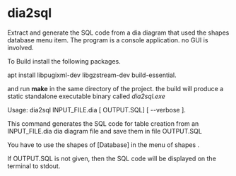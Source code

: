 # dia2sql
Extract and generate the SQL code from a dia diagram that used the shapes database  menu item. The program is a console application. no GUI is involved.

To Build install the following packages.

apt install libpugixml-dev libgzstream-dev build-essential.

and run **make** in the same directory of the project. the build will produce a static standalone executable binary called *dia2sql.exe*

Usage: dia2sql  INPUT_FILE.dia  [ OUTPUT.SQL] [ --verbose ].

This command generates the SQL code for table creation from an INPUT_FILE.dia dia diagram file and save them in file OUTPUT.SQL

You have to use the shapes of [Database] in the menu of shapes .

If OUTPUT.SQL is not given, then the SQL code will be displayed on the terminal to stdout.
